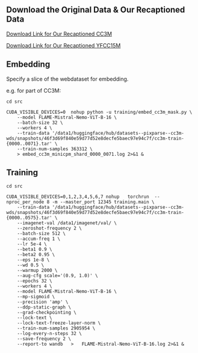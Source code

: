 ## Download the Original Data & Our Recaptioned Data

[Download Link for Our Recaptioned CC3M](https://huggingface.co/datasets/caj/FLAME-ReCap-CC3M-MiniCPM-Llama3-V-2_5)

[Download Link for Our Recaptioned YFCC15M](https://huggingface.co/datasets/caj/FLAME-ReCap-YFCC15M-MiniCPM-Llama3-V-2_5)

## Embedding
Specify a slice of the webdataset for embedding.

e.g. for part of CC3M:

```
cd src

CUDA_VISIBLE_DEVICES=0  nohup python -u training/embed_cc3m_mask.py \
    --model FLAME-Mistral-Nemo-ViT-B-16 \
    --batch-size 32 \
    --workers 4 \
    --train-data '/data1/huggingface/hub/datasets--pixparse--cc3m-wds/snapshots/46f3d69f840e59d77d52e8decfe5baec97e94c7f/cc3m-train-{0000..0071}.tar' \
    --train-num-samples 363312 \
    > embed_cc3m_minicpm_shard_0000_0071.log 2>&1 &
```

## Training

```
cd src

CUDA_VISIBLE_DEVICES=0,1,2,3,4,5,6,7 nohup   torchrun  --nproc_per_node 8 -m --master_port 12345 training.main \
    --train-data '/data1/huggingface/hub/datasets--pixparse--cc3m-wds/snapshots/46f3d69f840e59d77d52e8decfe5baec97e94c7f/cc3m-train-{0000..0575}.tar' \
    --imagenet-val /data1/imagenet/val/ \
    --zeroshot-frequency 2 \
    --batch-size 512 \
    --accum-freq 1 \
    --lr 5e-4 \
    --beta1 0.9 \
    --beta2 0.95 \
    --eps 1e-8 \
    --wd 0.5 \
    --warmup 2000 \
    --aug-cfg scale='(0.9, 1.0)' \
    --epochs 32 \
    --workers 4 \
    --model FLAME-Mistral-Nemo-ViT-B-16 \
    --mp-sigmoid \
    --precision 'amp' \
    --ddp-static-graph \
    --grad-checkpointing \
    --lock-text \
    --lock-text-freeze-layer-norm \
    --train-num-samples 2905954 \
    --log-every-n-steps 32 \
    --save-frequency 2 \
    --report-to wandb   >   FLAME-Mistral-Nemo-ViT-B-16.log 2>&1 &
```